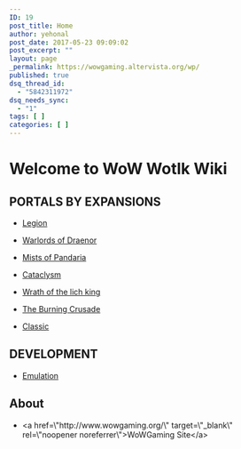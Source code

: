 ```yaml
---
ID: 19
post_title: Home
author: yehonal
post_date: 2017-05-23 09:09:02
post_excerpt: ""
layout: page
_permalink: https://wowgaming.altervista.org/wp/
published: true
dsq_thread_id:
  - "5842311972"
dsq_needs_sync:
  - "1"
tags: [ ]
categories: [ ]
---
```

<h1>Welcome to WoW Wotlk Wiki</h1>

<h2>PORTALS BY EXPANSIONS</h2>

<ul>
<li><p><a href=\"legion-home\">Legion</a></p></li>
<li><p><a href=\"wod-home\">Warlords of Draenor</a></p></li>
<li><p><a href=\"mop-home\">Mists of Pandaria</a></p></li>
<li><p><a href=\"cata-home\">Cataclysm</a></p></li>
<li><p><a href=\"wotlk-home\">Wrath of the lich king</a></p></li>
<li><p><a href=\"tbc-home\">The Burning Crusade</a></p></li>
<li><p><a href=\"classic-home\">Classic</a></p></li>
</ul>

<h2>DEVELOPMENT</h2>

<ul>
<li><a href=\"emulation\">Emulation</a></li>
</ul>

<h2>About</h2>

<ul>
<li>&lt;a href=\"http://www.wowgaming.org/\" target=\"_blank\" rel=\"noopener noreferrer\"&gt;WoWGaming Site&lt;/a&gt;</li>
</ul>
